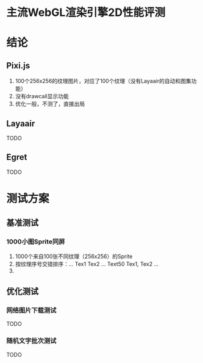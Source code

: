 主流WebGL渲染引擎2D性能评测
===

# 结论

## Pixi.js
1. 100个256x256的纹理图片，对应了100个纹理（没有Layaair的自动和图集功能）
1. 没有drawcall显示功能
1. 优化一般，不测了，直接出局

## Layaair
TODO

## Egret
TODO

# 测试方案
## 基准测试

### 1000小图Sprite同屏
1. 1000个来自100张不同纹理（256x256）的Sprite
1. 按纹理序号交错排序：... Tex1 Tex2 ...  Text50 Tex1, Tex2 ...
1. 

## 优化测试

### 网络图片下载测试
TODO

### 随机文字批次测试
TODO